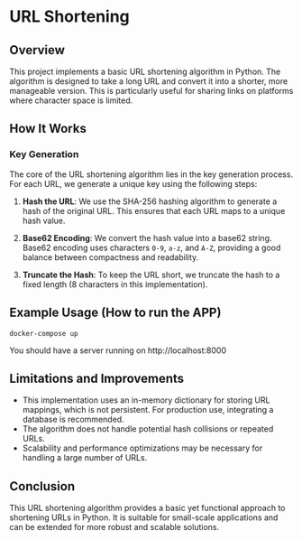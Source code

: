 
# URL Shortening

## Overview
This project implements a basic URL shortening algorithm in Python. The algorithm is designed to take a long URL and convert it into a shorter, more manageable version. This is particularly useful for sharing links on platforms where character space is limited.

## How It Works

### Key Generation
The core of the URL shortening algorithm lies in the key generation process. For each URL, we generate a unique key using the following steps:

1. **Hash the URL**: We use the SHA-256 hashing algorithm to generate a hash of the original URL. This ensures that each URL maps to a unique hash value.

2. **Base62 Encoding**: We convert the hash value into a base62 string. Base62 encoding uses characters `0-9`, `a-z`, and `A-Z`, providing a good balance between compactness and readability.

3. **Truncate the Hash**: To keep the URL short, we truncate the hash to a fixed length (8 characters in this implementation).

## Example Usage (How to run the APP)
```
docker-compose up
```
You should have a server running on http://localhost:8000

## Limitations and Improvements
- This implementation uses an in-memory dictionary for storing URL mappings, which is not persistent. For production use, integrating a database is recommended.
- The algorithm does not handle potential hash collisions or repeated URLs.
- Scalability and performance optimizations may be necessary for handling a large number of URLs.

## Conclusion
This URL shortening algorithm provides a basic yet functional approach to shortening URLs in Python. It is suitable for small-scale applications and can be extended for more robust and scalable solutions.
